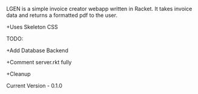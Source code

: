 LGEN is a simple invoice creator webapp written in Racket.  It takes invoice data and returns a formatted pdf to the user.

+Uses Skeleton CSS

TODO:

+Add Database Backend

+Comment server.rkt fully

+Cleanup

Current Version - 0.1.0
